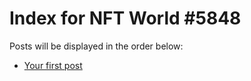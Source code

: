 # Index for NFT World #5848
Posts will be displayed in the order below:

- [Your first post](./001-first.md)

